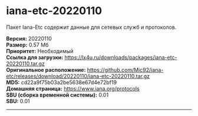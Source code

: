 # iana-etc-20220110
Пакет Iana-Etc содержит данные для сетевых служб и протоколов.

**Версия:** 20220110<br />
**Размер:** 0.57 Мб<br />
**Приоритет:** Необходимый<br />
**Ссылка для загрузки:** https://lx4u.ru/downloads/packages/iana-etc-20220110.tar.gz<br />
**Оригинальное расположение:** https://github.com/Mic92/iana-etc/releases/download/20220110/iana-etc-20220110.tar.gz<br/>
**MD5:** cd22a9f75b03a2be5638e67d4e72bf19<br />
**Домашняя страница:** https://www.iana.org/protocols
<br />**SBU (сборка временной системы):** 0.01<br />
**SBU:** 0.01

***
